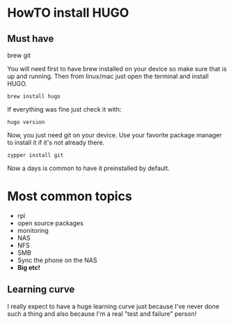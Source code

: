 # HowTO install HUGO

## Must have
brew
git


You will need first to have brew installed on your device so make sure that is up and running. Then from linux/mac just open the terminal and install HUGO.

    brew install hugo

If everything was fine just check it with:

    hugo version

Now, you just need git on your device. Use your favorite package manager to install it if it's not already there.

    zypper install git

Now a days is common to have it preinstalled by default. 
# Most common topics

- rpi
- open source packages
- monitoring
- NAS
- NFS 
- SMB
- Sync the phone on the NAS
- **Big etc!**

## Learning curve

I really expect to have a huge learning curve just because I've never done such a thing and also because I'm a real "test and failure" person!
<!--stackedit_data:
eyJoaXN0b3J5IjpbOTU3NzM2ODA3LDYyNTgwODM5NywtMTIzNT
c1MjA5Nl19
-->